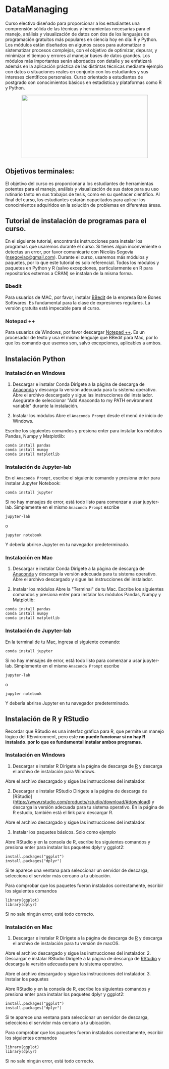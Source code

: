 # DataManaging

Curso electivo diseñado para proporcionar a los estudiantes una comprensión sólida de las técnicas y herramientas necesarias para el manejo, análisis y visualización de datos con dos de los lenguajes de programación gratuitos más populares en ciencia hoy en día: R y Python. Los módulos están diseñados en algunos casos para automatizar o sistematizar procesos complejos, con el objetivo de optimizar, depurar, y minimizar el tiempo y errores al manejar bases de datos grandes. Los módulos más importantes serán abordados con detalle y se enfatizará además en la aplicación práctica de las distintas técnicas mediante ejemplo con datos o situaciones reales en conjunto con los estudiantes y sus intereses científicos personales. 
Curso orientado a estudiantes de postgrado con conocimientos básicos en estadística y plataformas como R y Python. 

<div style="text-align:center;">
  <img src="https://user-images.githubusercontent.com/10599260/225934125-5dc444d6-92bc-47cc-92db-dad89cf4f0df.png" width="400" height="200">
</div>

## Objetivos terminales: 
El objetivo del curso es proporcionar a los estudiantes de herramientas potentes para el manejo, análisis y visualización de sus datos para su uso rutinario tanto en sus trabajos de tesis, como en su quehacer científico.
Al final del curso, los estudiantes estarán capacitados para aplicar los conocimientos adquiridos en la solución de problemas en diferentes áreas.


## Tutorial de instalación de programas para el curso.

En el siguiente tutorial, encontrarás instrucciones para instalar los programas que usaremos durante el curso. Si tienes algún inconveniente o detectas un error, por favor comunicarte con Nicolás Segovia (nsegoviac@gmail.com). 
Durante el curso, usaremos más módulos y paquetes, por lo que  este tutorial es solo referencial. Todos los módulos y paquetes en Python y R (salvo excepciones, particularmente en R para repositorios externos a CRAN) se instalan de la misma forma. 

### Bbedit
Para usuarios de MAC, por favor, instalar [BBedit](https://www.barebones.com/products/bbedit/) de la empresa Bare Bones Softwares. Es fundamental para la clase de expresiones regulares. La versión gratuita está impecable para el curso. 

### Notepad ++
Para usuarios de Windows, por favor descargar [Notepad ++](https://notepad-plus-plus.org/downloads/v8.5.1/). Es un procesador de texto y usa el mismo lenguaje que BBedit para Mac, por lo que los comando que usemos son, salvo excepciones, aplicables a ambos. 

## Instalación Python 

### Instalación en Windows
1. Descargar e instalar Conda
Dirígete a la página de descarga de [Anaconda](https://www.anaconda.com/products/individual) y descarga la versión adecuada para tu sistema operativo.
Abre el archivo descargado y sigue las instrucciones del instalador. Asegúrate de seleccionar "Add Anaconda to my PATH environment variable" durante la instalación.

2. Instalar los módulos
Abre el `Anaconda Prompt` desde el menú de inicio de Windows.

Escribe los siguientes comandos y presiona enter para instalar los módulos Pandas, Numpy y Matplotlib:

```
conda install pandas
conda install numpy
conda install matplotlib
```

### Instalación de Jupyter-lab
En el `Anaconda Prompt`, escribe el siguiente comando y presiona enter para instalar Jupyter Notebook:

```
conda install jupyter
```

Si no hay mensajes de error, está todo listo para comenzar a usar jupyter-lab. Simplemente en el mismo `Anaconda Prompt` escribe

```
jupyter-lab
```
o 
```
jupyter notebook
```
Y debería abrirse Jupyter en tu navegador predeterminado. 

### Instalación en Mac

1. Descargar e instalar Conda
Dirígete a la página de descarga de [Anaconda](https://www.anaconda.com/products/individual) y descarga la versión adecuada para tu sistema operativo.
Abre el archivo descargado y sigue las instrucciones del instalador.

2. Instalar los módulos
Abre la "Terminal" de tu Mac.
Escribe los siguientes comandos y presiona enter para instalar los módulos Pandas, Numpy y Matplotlib:

```
conda install pandas
conda install numpy
conda install matplotlib
```

### Instalación de Jupyter-lab

En la terminal de tu Mac, ingresa el siguiente comando: 

```
conda install jupyter
```
Si no hay mensajes de error, está todo listo para comenzar a usar jupyter-lab. Simplemente en el mismo `Anaconda Prompt` escribe

```
jupyter-lab
```
o 
```
jupyter notebook
```
Y debería abrirse Jupyter en tu navegador predeterminado. 

## Instalación de R y RStudio

Recordar que RStudio es una interfaz gráfica para R, que permite un manejo lógico del REnvironment, pero este **no puede funcionar si no hay R instalado. por lo que es fundamental instalar ambos programas**. 

### Instalación en Windows
1. Descargar e instalar R
Dirígete a la página de descarga de [R](https://cran.r-project.org/bin/windows/base/) y descarga el archivo de instalación para Windows.

Abre el archivo descargado y sigue las instrucciones del instalador.

2. Descargar e instalar RStudio
Dirígete a la página de descarga de [RStudio] (https://www.rstudio.com/products/rstudio/download/#download) y descarga la versión adecuada para tu sistema operativo. En la página de R estudio, también está el link para descargar R.

Abre el archivo descargado y sigue las instrucciones del instalador.

3. Instalar los paquetes básicos. Solo como ejemplo

Abre RStudio y en la consola de R, escribe los siguientes comandos y presiona enter para instalar los paquetes dplyr y ggplot2:

```
install.packages("ggplot")
install.packages("dplyr")
```
Si te aparece una ventana para seleccionar un servidor de descarga, selecciona el servidor más cercano a tu ubicación.

Para comprobar que los paquetes fueron instalados correctamente, escribir los siguientes comandos

```
library(ggplot)
library(dplyr)
```

Si no sale ningún error, está todo correcto.

### Instalación en Mac

1. Descargar e instalar R
Dirígete a la página de descarga de [R](https://cran.r-project.org/bin/macosx/) y descarga el archivo de instalación para tu versión de macOS.

Abre el archivo descargado y sigue las instrucciones del instalador.
2. Descargar e instalar RStudio
Dirígete a la página de descarga de [RStudio](https://www.rstudio.com/products/rstudio/download/#download) y descarga la versión adecuada para tu sistema operativo.

Abre el archivo descargado y sigue las instrucciones del instalador.
3. Instalar los paquetes

Abre RStudio y en la consola de R, escribe los siguientes comandos y presiona enter para instalar los paquetes dplyr y ggplot2:

```
install.packages("ggplot")
install.packages("dplyr")
```
Si te aparece una ventana para seleccionar un servidor de descarga, selecciona el servidor más cercano a tu ubicación.

Para comprobar que los paquetes fueron instalados correctamente, escribir los siguientes comandos

```
library(ggplot)
library(dplyr)
```

Si no sale ningún error, está todo correcto.





